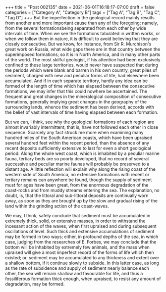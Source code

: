 +++
title = "Post 002135"
date = 2021-06-01T16:18:17-07:00
draft = false
categories = ["Category A", "Category B"]
tags = ["Tag A", "Tag B", "Tag C", "Tag D"]
+++
But the imperfection in the geological record mainly results from another and more important cause than any of the foregoing; namely, from the several formationsbeing separated from each other by wide intervals of time. When we see the formations tabulated in written works, or when we follow them in nature, it is difficult to avoid believing that they are closely consecutive. But we know, for instance, from Sir R. Murchison's great work on Russia, what wide gaps there are in that country between the superimposed formations; so it is in North America, and in many other parts of the world. The most skilful geologist, if his attention had been exclusively confined to these large territories, would never have suspected that during the periods which were blank and barren in his own country, great piles of sediment, charged with new and peculiar forms of life, had elsewhere been accumulated. And if in each separate territory, hardly any idea can be formed of the length of time which has elapsed between the consecutive formations, we may infer that this could nowhere be ascertained. The frequent and great changes in the mineralogical composition of consecutive formations, generally implying great changes in the geography of the surrounding lands, whence the sediment has been derived, accords with the belief of vast intervals of time having elapsed between each formation.

But we can, I think, see why the geological formations of each region are almost invariably intermittent; that is, have not followed each other in close sequence. Scarcely any fact struck me more when examining many hundred miles of the South American coasts, which have been upraised several hundred feet within the recent period, than the absence of any recent deposits sufficiently extensive to last for even a short geological period. Along the whole west coast, which is inhabited by a peculiar marine fauna, tertiary beds are so poorly developed, that no record of several successive and peculiar marine faunas will probably be preserved to a distant age. A little reflection will explain why along the rising coast of the western side of South America, no extensive formations with recent or tertiary remains can anywhere be found, though the supply of sediment must for ages have been great, from the enormous degradation of the coast-rocks and from muddy streams entering the sea. The explanation, no doubt, is, that the littoral and sub-littoral deposits are continually worn away, as soon as they are brought up by the slow and gradual rising of the land within the grinding action of the coast-waves.

We may, I think, safely conclude that sediment must be accumulated in extremely thick, solid, or extensive masses, in order to withstand the incessant action of the waves, when first upraised and during subsequent oscillations of level. Such thick and extensive accumulations of sediment may be formed in two ways; either, in profound depths of the sea, in which case, judging from the researches of E. Forbes, we may conclude that the bottom will be inhabited by extremely few animals, and the mass when upraised will give a most imperfect record of the forms of life which then existed; or, sediment may be accumulated to any thickness and extent over a shallow bottom, if it continue slowly to subside. In this latter case, as long as the rate of subsidence and supply of sediment nearly balance each other, the sea will remain shallow and favourable for life, and thus a fossiliferous formation thick enough, when upraised, to resist any amount of degradation, may be formed.
